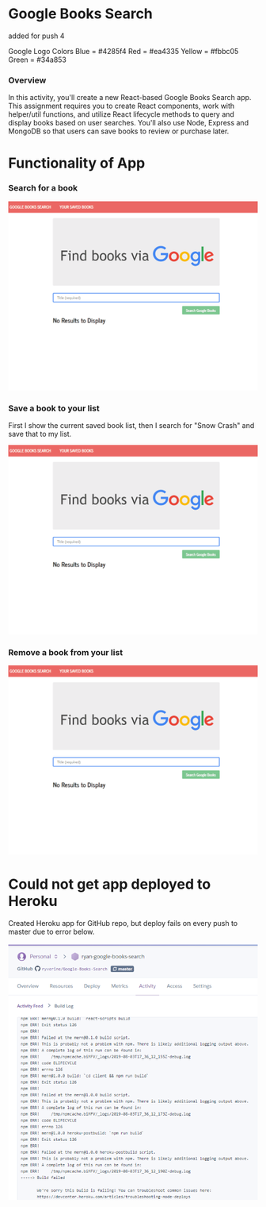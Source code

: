 # Google Books Search

added for push 4

Google Logo Colors
Blue = #4285f4
Red = #ea4335
Yellow = #fbbc05
Green = #34a853

### Overview

In this activity, you'll create a new React-based Google Books Search app. This assignment requires you to create React components, work with helper/util functions, and utilize React lifecycle methods to query and display books based on user searches. You'll also use Node, Express and MongoDB so that users can save books to review or purchase later.

# Functionality of App

### Search for a book

![book search](/documentation/book_save.gif)

### Save a book to your list

First I show the current saved book list, then I search for "Snow Crash" and save that to my list.

![book save](/documentation/book_save.gif)

### Remove a book from your list

![book remove](/documentation/book_remove.gif)

# Could not get app deployed to Heroku

Created Heroku app for GitHub repo, but deploy fails on every push to master due to error below.

![build failed](/documentation/build_failed.png)


